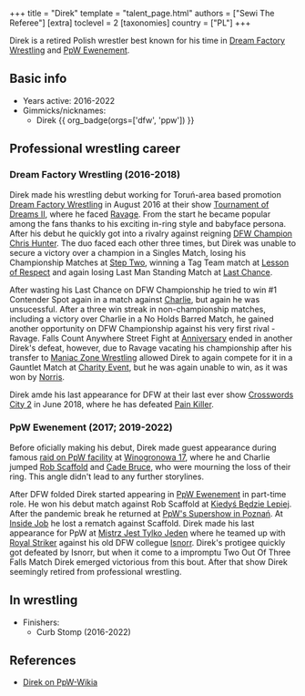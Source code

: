 +++
title = "Direk"
template = "talent_page.html"
authors = ["Sewi The Referee"]
[extra]
toclevel = 2
[taxonomies]
country = ["PL"]
+++

Direk is a retired Polish wrestler best known for his time in [Dream Factory Wrestling](@/o/dfw.md) and [PpW Ewenement](@/o/ppw.md).

## Basic info

* Years active: 2016-2022
* Gimmicks/nicknames:
  - Direk {{ org_badge(orgs=['dfw', 'ppw']) }}

## Professional wrestling career

### Dream Factory Wrestling (2016-2018)

Direk made his wrestling debut working for Toruń-area based promotion [Dream Factory Wrestling](@/o/dfw.md) in August 2016 at their show [Tournament of Dreams II](@/e/dfw/2016-08-20-dfw-tournament-of-dreams-2.md), where he faced [Ravage](@/w/rafael-kid.md). From the start he became popular among the fans thanks to his exciting in-ring style and babyface persona. After his debut he quickly got into a rivalry against reigning [DFW Champion](@/c/dfw-championship.md) [Chris Hunter](@/w/chris-hunter.md). The duo faced each other three times, but Direk was unable to secure a victory over a champion in a Singles Match, losing his Championship Matches at [Step Two](@/e/dfw/2016-10-10-dfw-step-two.md), winning a Tag Team match at [Lesson of Respect](@/e/dfw/2016-10-29-dfw-lesson-of-respect.md) and again losing Last Man Standing Match at [Last Chance](@/e/dfw/2016-11-10-dfw-last-chance.md). 

After wasting his Last Chance on DFW Championship he tried to win #1 Contender Spot again in a match against [Charlie](@/w/madman-charlie.md), but again he was unsucessful. After a three win streak in non-championship matches, including a victory over Charlie in a No Holds Barred Match, he gained another opportunity on DFW Championship against his very first rival - Ravage. Falls Count Anywhere Street Fight at [Anniversary](@/e/dfw/2017-09-30-dfw-anniversary.md) ended in another Direk's defeat, however, due to Ravage vacating his championship after his transfer to [Maniac Zone Wrestling](@/o/mzw.md) allowed Direk to again compete for it in a Gauntlet Match at [Charity Event](W/e/dfw/2018-03-08-dfw-charity-gauntlet-match.md), but he was again unable to win, as it was won by [Norris](@/w/isnorr.md).

Direk amde his last appearance for DFW at their last ever show [Crosswords City 2](@/e/dfw/2018-06-09-dfw-crosswords-city-2.md) in June 2018, where he has defeated [Pain Killer](@/w/pain-killer.md).

### PpW Ewenement (2017; 2019-2022)

Before oficially making his debut, Direk made guest appearance during famous [raid on PpW facility][szkoda] at [Winogronowa 17](@/v/winogronowa-17.md), where he and Charlie jumped [Rob Scaffold](@/w/rob-scaffold.md) and [Cade Bruce](@/w/mister-z.md), who were mourning the loss of their ring. This angle didn't lead to any further storylines.

After DFW folded Direk started appearing in [PpW Ewenement](@/o/ppw.md) in part-time role. He won his debut match against Rob Scaffold at [Kiedyś Będzie Lepiej](@/e/ppw/2019-07-13-ppw-kiedys-bedzie-lepiej.md). After the pandemic break he returned at [PpW's Supershow in Poznań](@/e/ppw/2021-07-30-ppw-poznan-supershow.md). At [Inside Job](@/e/ppw/2021-09-11-ppw-inside-job.md) he lost a rematch against Scaffold. Direk made his last appearance for PpW at [Mistrz Jest Tylko Jeden](@/e/ppw/2022-03-12-ppw-mistrz-jest-tylko-jeden.md) where he teamed up with [Royal Striker](@/w/royal-striker.md) against his old DFW collegue [Isnorr](@/w/isnorr.md). Direk's protigee quickly got defeated by Isnorr, but when it come to a impromptu Two Out Of Three Falls Match Direk emerged victorious from this bout. After that show Direk seemingly retired from professional wrestling.

## In wrestling

* Finishers:
  - Curb Stomp (2016-2022)

## References

* [Direk on PpW-Wikia](https://ppw-fandom.tpwres.pl/direk)

[szkoda]: https://www.youtube.com/watch?v=sYOI3S-LVjg
